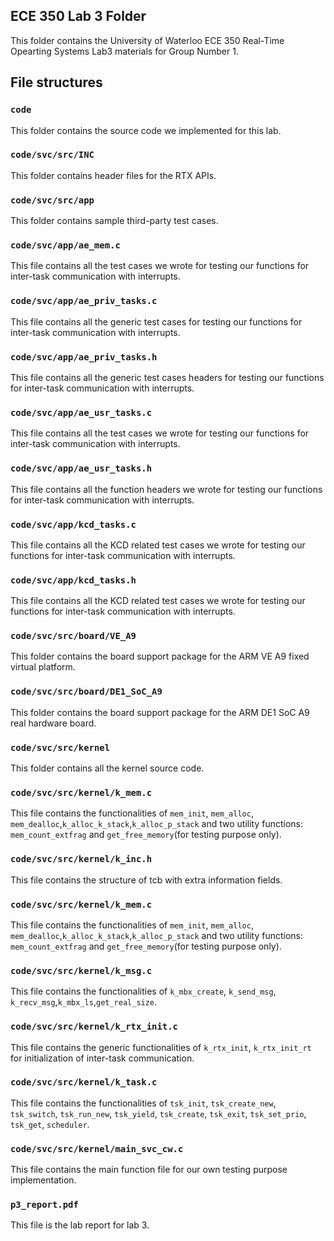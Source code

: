 ## ECE 350 Lab 3 Folder

This folder contains the University of Waterloo ECE 350 Real-Time Opearting Systems Lab3 materials for Group Number 1.

## File structures
### `code`
This folder contains the source code we implemented for this lab.

### `code/svc/src/INC`
This folder contains header files for the RTX APIs.

### `code/svc/src/app`
This folder contains sample third-party test cases.

### `code/svc/app/ae_mem.c`
This file contains all the test cases we wrote for testing our functions for inter-task communication with interrupts.

### `code/svc/app/ae_priv_tasks.c`
This file contains all the generic test cases for testing our functions for inter-task communication with interrupts.

### `code/svc/app/ae_priv_tasks.h`
This file contains all the generic test cases headers for testing our functions for inter-task communication with interrupts.

### `code/svc/app/ae_usr_tasks.c`
This file contains all the test cases we wrote for testing our functions for inter-task communication with interrupts.

### `code/svc/app/ae_usr_tasks.h`
This file contains all the function headers we wrote for testing our functions for inter-task communication with interrupts.

### `code/svc/app/kcd_tasks.c`
This file contains all the KCD related test cases we wrote for testing our functions for inter-task communication with interrupts.

### `code/svc/app/kcd_tasks.h`
This file contains all the KCD related test cases we wrote for testing our functions for inter-task communication with interrupts.

### `code/svc/src/board/VE_A9`
This folder contains the board support package for the ARM VE A9 fixed virtual platform.

### `code/svc/src/board/DE1_SoC_A9`
This folder contains the board support package for the ARM DE1 SoC A9 real hardware board.

### `code/svc/src/kernel`
This folder contains all the kernel source code.

### `code/svc/src/kernel/k_mem.c`
This file contains the functionalities of `mem_init`, `mem_alloc`, `mem_dealloc`,`k_alloc_k_stack`,`k_alloc_p_stack` and two utility functions: `mem_count_extfrag` and `get_free_memory`(for testing purpose only).

### `code/svc/src/kernel/k_inc.h`
This file contains the structure of tcb with extra information fields.

### `code/svc/src/kernel/k_mem.c`
This file contains the functionalities of `mem_init`, `mem_alloc`, `mem_dealloc`,`k_alloc_k_stack`,`k_alloc_p_stack` and two utility functions: `mem_count_extfrag` and `get_free_memory`(for testing purpose only).

### `code/svc/src/kernel/k_msg.c`
This file contains the functionalities of `k_mbx_create`, `k_send_msg`, `k_recv_msg`,`k_mbx_ls`,`get_real_size`.

### `code/svc/src/kernel/k_rtx_init.c`
This file contains the generic functionalities of `k_rtx_init`, `k_rtx_init_rt` for initialization of inter-task communication.

### `code/svc/src/kernel/k_task.c`
This file contains the functionalities of `tsk_init`, `tsk_create_new`, `tsk_switch`, `tsk_run_new`, `tsk_yield`, `tsk_create`, `tsk_exit`, `tsk_set_prio`, `tsk_get`, `scheduler`.

### `code/svc/src/kernel/main_svc_cw.c`
This file contains the main function file for our own testing purpose implementation.

### `p3_report.pdf`
This file is the lab report for lab 3.
